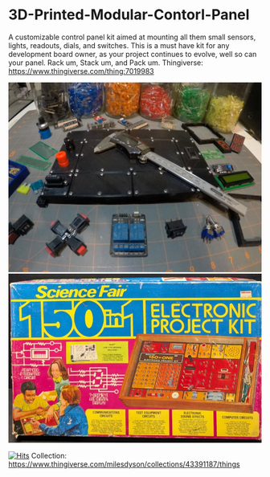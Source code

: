 # 3D-Printed-Modular-Contorl-Panel
A customizable control panel kit aimed at mounting all them small sensors, lights, readouts, dials, and switches. This is a must have kit for any development board owner, as your project continues to evolve, well so can your panel. Rack um, Stack um, and Pack um.
Thingiverse: https://www.thingiverse.com/thing:7019983

![](images/large_display_GOPR0527.JPG)
![](images/large_display_s-l1600.png)

[![Hits](https://hits.sh/github.com/MilesBDyson/3D-Printed-Modular-Contorl-Panel.svg)](https://hits.sh/github.com/MilesBDyson/3D-Printed-Modular-Contorl-Panel/)
Collection:
https://www.thingiverse.com/milesdyson/collections/43391187/things





